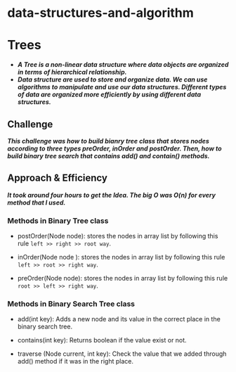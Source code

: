 # data-structures-and-algorithm

# Trees
* ***A Tree is a non-linear data structure where data objects are organized in terms of hierarchical relationship.***
* ***Data structure are used to store and organize data. We can use algorithms to manipulate and use our data structures. Different types of data are organized more efficiently by using different data structures.***

## Challenge
***This challenge was how to build bianry tree class that stores nodes according to three types preOrder, inOrder and postOrder. Then, how to build binary tree search
that contains add() and contain() methods.***

## Approach & Efficiency
***It took around four hours to get the Idea. The big O was O(n) for every method that I used.***


### Methods in Binary Tree class

* postOrder(Node node): stores the nodes in array list by following this rule `left >> right >> root way`.

* inOrder(Node node ): stores the nodes in array list by following this rule `left >> root >> right way`.

* preOrder(Node node): stores the nodes in array list by following this rule `root >> left >> right way`.

 ### Methods in Binary Search Tree class

* add(int key): Adds a new node and its value in the correct place in the binary search tree.

* contains(int key): Returns boolean if the value exist or not.

* traverse (Node current, int key): Check the value that we added through add() method if it was in the right place.
